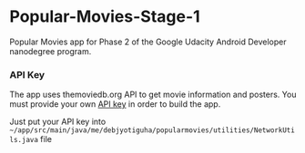 # Popular-Movies-Stage-1
Popular Movies app for Phase 2 of the Google Udacity Android Developer nanodegree program.

### API Key

The app uses themoviedb.org API to get movie information and posters. You must provide your own [API key][1] in order to build the app.

Just put your API key into `~/app/src/main/java/me/debjyotiguha/popularmovies/utilities/NetworkUtils.java` file

[1]: https://www.themoviedb.org/documentation/api
